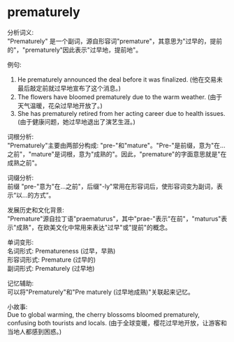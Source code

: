 # prematurely

分析词义:  
"Prematurely" 是一个副词，源自形容词"premature"，其意思为"过早的，提前的"，"prematurely"因此表示"过早地，提前地"。

  

例句:

  

1.  He prematurely announced the deal before it was finalized. (他在交易未最后敲定前就过早地宣布了这个消息。)
2.  The flowers have bloomed prematurely due to the warm weather. (由于天气温暖，花朵过早地开放了。)
3.  She has prematurely retired from her acting career due to health issues. (由于健康问题，她过早地退出了演艺生涯。)

  

词根分析:  
"Prematurely"主要由两部分构成: "pre-"和"mature"。"Pre-"是前缀，意为"在...之前"，"mature"是词根，意为"成熟的"。因此，"premature"的字面意思就是"在成熟之前"。

  

词缀分析:  
前缀 "pre-"意为"在...之前"，后缀"-ly"常用在形容词后，使形容词变为副词，表示“以...的方式”。

  

发展历史和文化背景:  
"Premature"源自拉丁语"praematurus"，其中"prae-"表示"在前"，"maturus"表示"成熟"，在欧美文化中常用来表达"过早"或"提前"的概念。

  

单词变形:  
名词形式: Prematureness (过早，早熟)  
形容词形式: Premature (过早的)  
副词形式: Prematurely (过早地)

  

记忆辅助:  
可以将"Prematurely"和"Pre maturely (过早地成熟)"关联起来记忆。

  

小故事:  
Due to global warming, the cherry blossoms bloomed prematurely, confusing both tourists and locals. (由于全球变暖，樱花过早地开放，让游客和当地人都感到困惑。)
